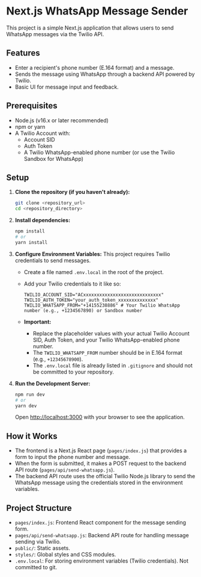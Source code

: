 # Next.js WhatsApp Message Sender

This project is a simple Next.js application that allows users to send WhatsApp messages via the Twilio API.

## Features

-   Enter a recipient's phone number (E.164 format) and a message.
-   Sends the message using WhatsApp through a backend API powered by Twilio.
-   Basic UI for message input and feedback.

## Prerequisites

-   Node.js (v16.x or later recommended)
-   npm or yarn
-   A Twilio Account with:
    -   Account SID
    -   Auth Token
    -   A Twilio WhatsApp-enabled phone number (or use the Twilio Sandbox for WhatsApp)

## Setup

1.  **Clone the repository (if you haven't already):**
    ```bash
    git clone <repository_url>
    cd <repository_directory>
    ```

2.  **Install dependencies:**
    ```bash
    npm install
    # or
    yarn install
    ```

3.  **Configure Environment Variables:**
    This project requires Twilio credentials to send messages.
    *   Create a file named `.env.local` in the root of the project.
    *   Add your Twilio credentials to it like so:

        ```
        TWILIO_ACCOUNT_SID="ACxxxxxxxxxxxxxxxxxxxxxxxxxxxxx"
        TWILIO_AUTH_TOKEN="your_auth_token_xxxxxxxxxxxxxx"
        TWILIO_WHATSAPP_FROM="+14155238886" # Your Twilio WhatsApp number (e.g., +1234567890) or Sandbox number
        ```

    *   **Important:**
        *   Replace the placeholder values with your actual Twilio Account SID, Auth Token, and your Twilio WhatsApp-enabled phone number.
        *   The `TWILIO_WHATSAPP_FROM` number should be in E.164 format (e.g., `+12345678900`).
        *   The `.env.local` file is already listed in `.gitignore` and should not be committed to your repository.

4.  **Run the Development Server:**
    ```bash
    npm run dev
    # or
    yarn dev
    ```
    Open [http://localhost:3000](http://localhost:3000) with your browser to see the application.

## How it Works

-   The frontend is a Next.js React page (`pages/index.js`) that provides a form to input the phone number and message.
-   When the form is submitted, it makes a POST request to the backend API route (`pages/api/send-whatsapp.js`).
-   The backend API route uses the official Twilio Node.js library to send the WhatsApp message using the credentials stored in the environment variables.

## Project Structure

-   `pages/index.js`: Frontend React component for the message sending form.
-   `pages/api/send-whatsapp.js`: Backend API route for handling message sending via Twilio.
-   `public/`: Static assets.
-   `styles/`: Global styles and CSS modules.
-   `.env.local`: For storing environment variables (Twilio credentials). Not committed to git.
